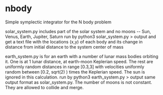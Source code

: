 # nbody
Simple symplectic integrator for the N body problem

solar_system.py includes part of the solar system and no moons -- Sun, Venus, Earth, Jupiter, Saturn
run by python3 solar_system.py > output
and get a text file with the locations (x,y) of each body and its change in distance from initial distance to the system center of mass

earth_system.py is for an earth with a number of lunar mass bodies orbiting it. One is at 1 lunar distance, at earth-moon Keplerian speed. The rest are uniformly random distances in range [0.3,3] with velocities uniformly random between [0.2, sqrt(2) ) times the Keplerian speed. The sun is ignored in this calculation.
run by python3 earth_system.py > output
same output format as solar_system.py.  The number of moons is not constant. They are allowed to collide and merge.





